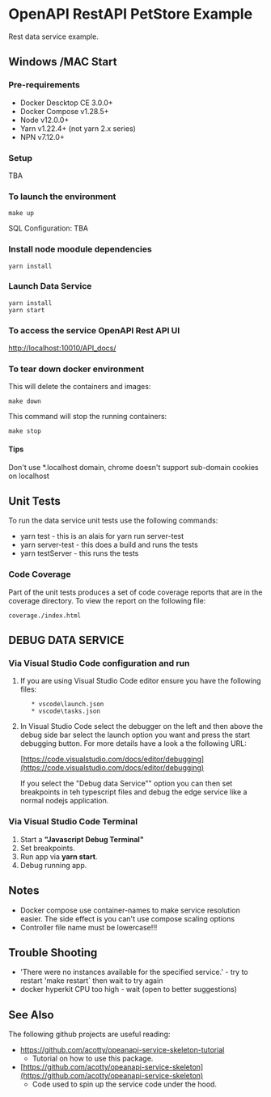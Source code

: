 # OpenAPI RestAPI PetStore Example

Rest data service example.

## Windows /MAC Start

### Pre-requirements

* Docker Descktop CE 3.0.0+
* Docker Compose v1.28.5+
* Node v12.0.0+
* Yarn v1.22.4+ (not yarn 2.x series)
* NPN v7.12.0+

### Setup

TBA

### To launch the environment

```make
make up
```

SQL Configuration: TBA

### Install node moodule dependencies

```yarn
yarn install
```

### Launch Data Service

```yarn
yarn install
yarn start
```

### To access the service OpenAPI Rest API UI

[http://localhost:10010/API_docs/](http://localhost:10010/API_docs/)

### To tear down docker environment

This will delete the containers and images:

```make
make down
```

This command will stop the running containers:

```make
make stop
```

#### Tips

Don't use *.localhost domain, chrome doesn't support sub-domain cookies on localhost

## Unit Tests

To run the data service unit tests use the following commands:

* yarn test  - this is an alais for yarn run server-test
* yarn server-test - this does a build and runs the tests
* yarn testServer - this runs the tests

### Code Coverage

Part of the unit tests produces a set of code coverage reports that are in the coverage directory. To view the report on the following  file:

```NYC
coverage./index.html
```

## DEBUG DATA SERVICE

### Via Visual Studio Code configuration and run

1. If you are using Visual Studio Code editor ensure you have the following files:

   ```vscode
      * vscode\launch.json
      * vscode\tasks.json
   ```  

2. In Visual Studio Code select the debugger on the left and then above the debug side bar select the launch option you want and press the start debugging button. For more details have a look a the following URL:

      [https://code.visualstudio.com/docs/editor/debugging](https://code.visualstudio.com/docs/editor/debugging)

   If you select the "Debug data Service"" option you can then set breakpoints in teh typescript files and debug the edge service like a normal nodejs application.

### Via Visual Studio Code Terminal

1. Start a **"Javascript Debug Terminal"**
2. Set breakpoints.
3. Run app via **yarn start**.
4. Debug running app.

## Notes

* Docker compose use container-names to make service resolution easier.  The side effect is you can't use compose scaling options
* Controller file name must be lowercase!!!

## Trouble Shooting

* 'There were no instances available for the specified service.' - try to restart 'make restart` then wait to try again
* docker hyperkit CPU too high - wait (open to better suggestions)

## See Also

The following github projects are useful reading:

* <https://github.com/acotty/opeanapi-service-skeleton-tutorial>
  * Tutorial on how to use this package.
* [https://github.com/acotty/opeanapi-service-skeleton](https://github.com/acotty/opeanapi-service-skeleton)
  * Code used to spin up the service code under the hood.
